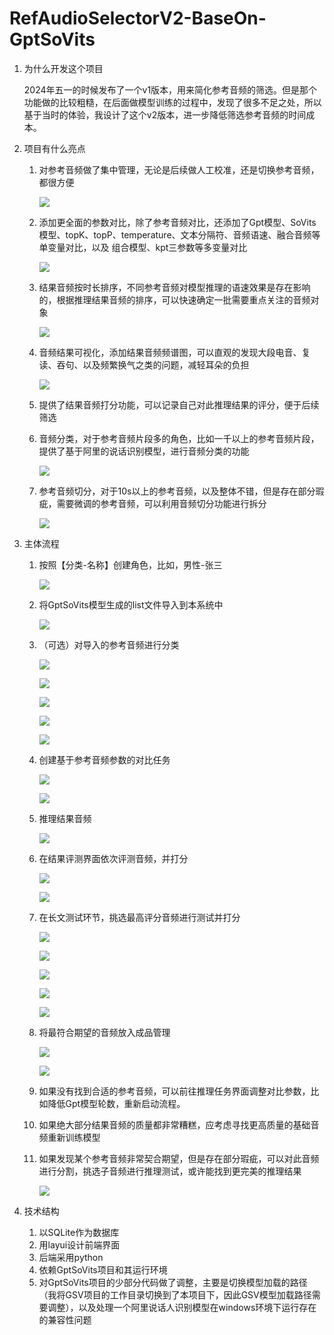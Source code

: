 # RefAudioSelectorV2-BaseOn-GptSoVits

1. 为什么开发这个项目

   2024年五一的时候发布了一个v1版本，用来简化参考音频的筛选。但是那个功能做的比较粗糙，在后面做模型训练的过程中，发现了很多不足之处，所以基于当时的体验，我设计了这个v2版本，进一步降低筛选参考音频的时间成本。
2. 项目有什么亮点
    1. 对参考音频做了集中管理，无论是后续做人工校准，还是切换参考音频，都很方便

       ![](readmeimage/image_7b2pMBqPC9.png)
    2. 添加更全面的参数对比，除了参考音频对比，还添加了Gpt模型、SoVits模型、topK、topP、temperature、文本分隔符、音频语速、融合音频等单变量对比，以及 组合模型、kpt三参数等多变量对比

       ![](readmeimage/image_y6WqprcVTA.png)
    3. 结果音频按时长排序，不同参考音频对模型推理的语速效果是存在影响的，根据推理结果音频的排序，可以快速确定一批需要重点关注的音频对象

       ![](readmeimage/image_acQ04bTHLQ.png)
    4. 音频结果可视化，添加结果音频频谱图，可以直观的发现大段电音、复读、吞句、以及频繁换气之类的问题，减轻耳朵的负担

       ![](readmeimage/image_4UOV7eCnQ0.png)
    5. 提供了结果音频打分功能，可以记录自己对此推理结果的评分，便于后续筛选
    6. 音频分类，对于参考音频片段多的角色，比如一千以上的参考音频片段，提供了基于阿里的说话识别模型，进行音频分类的功能

       ![](readmeimage/image_fRhEpffp4w.png)
    7. 参考音频切分，对于10s以上的参考音频，以及整体不错，但是存在部分瑕疵，需要微调的参考音频，可以利用音频切分功能进行拆分

       ![](readmeimage/image_FbAtRkSOyY.png)
3. 主体流程
    1. 按照【分类-名称】创建角色，比如，男性-张三

       ![](readmeimage/image_yWDrHt_0gN.png)
    2. 将GptSoVits模型生成的list文件导入到本系统中

       ![](readmeimage/image_KrRi3UDBQW.png)
    3. （可选）对导入的参考音频进行分类

       ![](readmeimage/image_KU3oDkr1cL.png)

       ![](readmeimage/image_FX66QtZUJS.png)

       ![](readmeimage/image_g0mqvulKlO.png)

       ![](readmeimage/image_fRhEpffp4w.png)

       ![](readmeimage/image_YcY0kXc8_H.png)
    4. 创建基于参考音频参数的对比任务

       ![](readmeimage/image_su3njR3Vmj.png)

       ![](readmeimage/image_y6WqprcVTA.png)
    5. 推理结果音频

       ![](readmeimage/image_PD-VnUc7zy.png)
    6. 在结果评测界面依次评测音频，并打分

       ![](readmeimage/image_nAg-AWlPpR.png)

       ![](readmeimage/image_4UOV7eCnQ0.png)
    7. 在长文测试环节，挑选最高评分音频进行测试并打分

       ![](readmeimage/image_LOHpqc5yWt.png)

       ![](readmeimage/image_tXDEFnIB77.png)

       ![](readmeimage/image_O9gmlSN_WO.png)

       ![](readmeimage/image_VyB9xrpL2-.png)

       ![](readmeimage/image_e8au0Pi3G7.png)
    8. 将最符合期望的音频放入成品管理

       ![](readmeimage/image_nTfFgfISP2.png)

       ![](readmeimage/image_uEEVwZkVe3.png)
    9. 如果没有找到合适的参考音频，可以前往推理任务界面调整对比参数，比如降低Gpt模型轮数，重新启动流程。
    10. 如果绝大部分结果音频的质量都非常糟糕，应考虑寻找更高质量的基础音频重新训练模型
    11. 如果发现某个参考音频非常契合期望，但是存在部分瑕疵，可以对此音频进行分割，挑选子音频进行推理测试，或许能找到更完美的推理结果

        ![](readmeimage/image_FbAtRkSOyY.png)
4. 技术结构
    1. 以SQLite作为数据库
    2. 用layui设计前端界面
    3. 后端采用python
    4. 依赖GptSoVits项目和其运行环境
    5. 对GptSoVits项目的少部分代码做了调整，主要是切换模型加载的路径（我将GSV项目的工作目录切换到了本项目下，因此GSV模型加载路径需要调整），以及处理一个阿里说话人识别模型在windows环境下运行存在的兼容性问题

